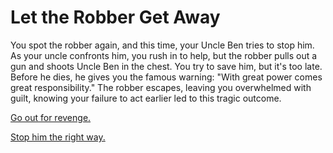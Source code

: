 # Let the Robber Get Away

You spot the robber again, and this time, your Uncle Ben tries to stop him. As your uncle confronts him, you rush in to help, but the robber pulls out a gun and shoots Uncle Ben in the chest. You try to save him, but it's too late. Before he dies, he gives you the famous warning: "With great power comes great responsibility." The robber escapes, leaving you overwhelmed with guilt, knowing your failure to act earlier led to this tragic outcome.

[Go out for revenge.](chase-after-robber.md)

[Stop him the right way.](stop-robber.md)
